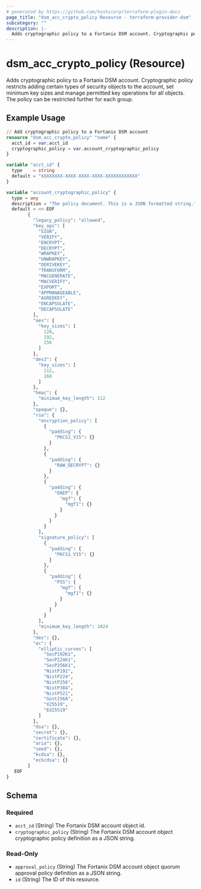 ```yaml
---
# generated by https://github.com/hashicorp/terraform-plugin-docs
page_title: "dsm_acc_crypto_policy Resource - terraform-provider-dsm"
subcategory: ""
description: |-
  Adds cryptographic policy to a Fortanix DSM account. Cryptographic policy restricts adding certain types of security objects to the account, set minimum key sizes and manage permitted key operations for all objects. The policy can be restricted further for each group.
---
```


# dsm_acc_crypto_policy (Resource)

Adds cryptographic policy to a Fortanix DSM account. Cryptographic policy restricts adding certain types of security objects to the account, set minimum key sizes and manage permitted key operations for all objects. The policy can be restricted further for each group.

## Example Usage

```terraform
// Add cryptographic policy to a Fortanix DSM account
resource "dsm_acc_crypto_policy" "name" {
  acct_id = var.acct_id
  cryptographic_policy = var.account_cryptographic_policy
}

variable "acct_id" {
  type    = string
  default = "XXXXXXXX-XXXX-XXXX-XXXX-XXXXXXXXXXXX"
}

variable "account_cryptographic_policy" {
  type = any
  description = "The policy document. This is a JSON formatted string."
  default = <<-EOF
        {
          "legacy_policy": "allowed",
          "key_ops": [
            "SIGN",
            "VERIFY",
            "ENCRYPT",
            "DECRYPT",
            "WRAPKEY",
            "UNWRAPKEY",
            "DERIVEKEY",
            "TRANSFORM",
            "MACGENERATE",
            "MACVERIFY",
            "EXPORT",
            "APPMANAGEABLE",
            "AGREEKEY",
            "ENCAPSULATE",
            "DECAPSULATE"
          ],
          "aes": {
            "key_sizes": [
              128,
              192,
              256
            ]
          },
          "des3": {
            "key_sizes": [
              112,
              168
            ]
          },
          "hmac": {
            "minimum_key_length": 112
          },
          "opaque": {},
          "rsa": {
            "encryption_policy": [
              {
                "padding": {
                  "PKCS1_V15": {}
                }
              },
              {
                "padding": {
                  "RAW_DECRYPT": {}
                }
              },
              {
                "padding": {
                  "OAEP": {
                    "mgf": {
                      "mgf1": {}
                    }
                  }
                }
              }
            ],
            "signature_policy": [
              {
                "padding": {
                  "PKCS1_V15": {}
                }
              },
              {
                "padding": {
                  "PSS": {
                    "mgf": {
                      "mgf1": {}
                    }
                  }
                }
              }
            ],
            "minimum_key_length": 1024
          },
          "des": {},
          "ec": {
            "elliptic_curves": [
              "SecP192K1",
              "SecP224K1",
              "SecP256K1",
              "NistP192",
              "NistP224",
              "NistP256",
              "NistP384",
              "NistP521",
              "Gost256A",
              "X25519",
              "Ed25519"
            ]
          },
          "dsa": {},
          "secret": {},
          "certificate": {},
          "aria": {},
          "seed": {},
          "kcdsa": {},
          "eckcdsa": {}
        }
   EOF
}
```

<!-- schema generated by tfplugindocs -->
## Schema

### Required

- `acct_id` (String) The Fortanix DSM account object id.
- `cryptographic_policy` (String) The Fortanix DSM account object cryptographic policy definition as a JSON string.

### Read-Only

- `approval_policy` (String) The Fortanix DSM account object quorum approval policy definition as a JSON string.
- `id` (String) The ID of this resource.
